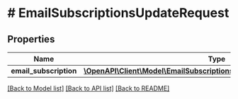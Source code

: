 # # EmailSubscriptionsUpdateRequest

## Properties

Name | Type | Description | Notes
------------ | ------------- | ------------- | -------------
**email_subscription** | [**\OpenAPI\Client\Model\EmailSubscriptionsUpdateRequestEmailSubscription**](EmailSubscriptionsUpdateRequestEmailSubscription.md) |  | [optional]

[[Back to Model list]](../../README.md#models) [[Back to API list]](../../README.md#endpoints) [[Back to README]](../../README.md)
